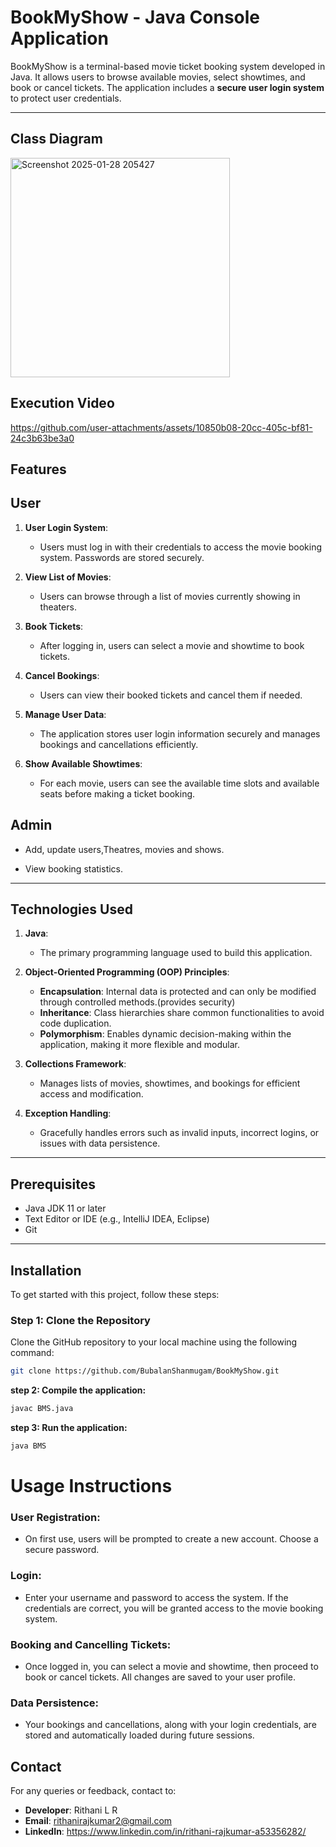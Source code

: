 # BookMyShow - Java Console Application

BookMyShow is a terminal-based movie ticket booking system developed in Java. It allows users to browse available movies, select showtimes, and book or cancel tickets. The application includes a **secure user login system** to protect user credentials.

---

## **Class Diagram**

<img width="351" alt="Screenshot 2025-01-28 205427" src="https://github.com/user-attachments/assets/aeca5f5a-77df-445f-a8b5-499ce1cb4e92" />

## **Execution Video**

https://github.com/user-attachments/assets/10850b08-20cc-405c-bf81-24c3b63be3a0


## Features

## **User**
1. **User Login System**:  
   - Users must log in with their credentials to access the movie booking system. Passwords are stored securely.

2. **View List of Movies**:  
   - Users can browse through a list of movies currently showing in theaters.

3. **Book Tickets**:  
   - After logging in, users can select a movie and showtime to book tickets.

4. **Cancel Bookings**:  
   - Users can view their booked tickets and cancel them if needed.

5. **Manage User Data**:  
   - The application stores user login information securely and manages bookings and cancellations efficiently.

6. **Show Available Showtimes**:  
   - For each movie, users can see the available time slots and available seats before making a ticket booking.


## **Admin**

- Add, update users,Theatres, movies and shows.

- View booking statistics.

---

## Technologies Used

1. **Java**:  
   - The primary programming language used to build this application.

2. **Object-Oriented Programming (OOP) Principles**:  
   - **Encapsulation**: Internal data is protected and can only be modified through controlled methods.(provides security)
   - **Inheritance**: Class hierarchies share common functionalities to avoid code duplication.  
   - **Polymorphism**: Enables dynamic decision-making within the application, making it more flexible and modular.

3. **Collections Framework**:  
   - Manages lists of movies, showtimes, and bookings for efficient access and modification.

4. **Exception Handling**:  
   - Gracefully handles errors such as invalid inputs, incorrect logins, or issues with data persistence.
---

## **Prerequisites**

- Java JDK 11 or later
- Text Editor or IDE (e.g., IntelliJ IDEA, Eclipse)
- Git

---

## Installation

To get started with this project, follow these steps:

### Step 1: Clone the Repository

Clone the GitHub repository to your local machine using the following command:

```bash
git clone https://github.com/BubalanShanmugam/BookMyShow.git
```
**step 2: Compile the application:**
```bash
javac BMS.java
```
**step 3:  Run the application:**
```bash  
java BMS
```

# **Usage Instructions**

### **User Registration**:
- On first use, users will be prompted to create a new account. Choose a secure password.

### **Login**:
- Enter your username and password to access the system. If the credentials are correct, you will be granted access to the movie booking system.

### **Booking and Cancelling Tickets**:
- Once logged in, you can select a movie and showtime, then proceed to book or cancel tickets. All changes are saved to your user profile.

### **Data Persistence**:
- Your bookings and cancellations, along with your login credentials, are stored and automatically loaded during future sessions.

## **Contact**

For any queries or feedback, contact to:

- **Developer**: Rithani L R
- **Email**: rithanirajkumar2@gmail.com
- **LinkedIn**: https://www.linkedin.com/in/rithani-rajkumar-a53356282/

